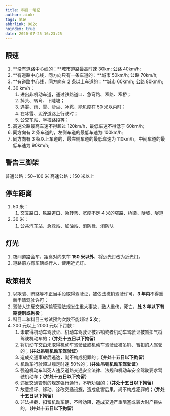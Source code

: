 ```yaml
---
title: 科目一笔记
author: aiokr
tags: 笔记
abbrlink: 982c
noindex: true
date: 2020-07-25 16:23:25
---
```

## 限速

1. **没有道路中心线的：**城市道路最高时速 30km; 公路 40km/h;
2. **有道路中心线，同方向只有一条车道的：**城市 50km/h; 公路 70km/h;
3. **有道路中心线，同方向有 2 条以上车道的：**城市 60km/h; 公路 80km/h;
4. 30 km/h：
   1. 进出非机动车道，通过铁路道口、急弯路、窄路、窄桥；
   2. 掉头、转弯、下陡坡；
   3. 遇雾、雨、雪、沙尘、冰雹，能见度在 50 米以内时；
   4. 在冰雪、泥泞道路上行驶时；
   5. 公交车站、学校路段等；
5. 高速公路最高车速不得超过 120km/h，最低车速不得低于 60km/h;
6. 同方向有 2 条车道的，左侧车道的最低车速为 100km/h;
7. 同方向有 3 条以上车道的，最左侧车道的最低车速为 110km/h，中间车道的最低车速为 90km/h;

## 警告三脚架

普通公路：50~100 米
高速公路：150 米以上

## 停车距离

1. 50 米：
   1. 交叉路口、铁路道口、急转弯、宽度不足 4 米的窄路、桥梁、陡坡、隧道
2. 30 米：
   1. 公共汽车站、急救站、加油站、消防栓、消防队

## 灯光

1. 夜间道路会车，距离对向来车 **150 米以外**，将远光灯改为近光灯。
2. 道路前方有车辆或行人，使用近光灯。

## 政策相关

1. 以欺骗、贿赂等不正当手段取得驾驶证，被依法撤销驾驶许可，**3 年内**不得重新申请驾驶许可；
2. 驾驶人违反交通运输管理法规发生重大事故，致人重伤，死亡，**处 3 年以下有期徒刑或拘役**；
3. 科目二和科目三考试预约次数不能超过 **5 次**；
4. 200 元以上 2000 元以下罚款：
   1. 未取得机动车驾驶证、机动车驾驶证被吊销或者机动车驾驶证被暂扣气将驾驶机动车的；**（并处十五日以下拘留）**
   2. 将机动车交由未取得机动车驾驶证或机动车驾驶证被吊销、暂扣的人驾驶的；**（并处吊销机动车驾驶证）**
   3. 造成交通事故后逃逸，尚不构成犯罪的；**（并处十五日以下拘留）**
   4. 机动车行驶超过规定时速 50%的；**（并处吊销机动车驾驶证）**
   5. 强迫机动车叫死人违反道路交通安全法律、法规和机动车安全驾驶要求驾驶机动车；**（并处十五日以下拘留）**
   6. 违反交通管制的规定强行通行，不听劝阻的；**（并处十五日以下拘留）**
   7. 故意损坏、移动、涂改交通设施，造成危害后果，尚不构成犯罪的；**（并处十五日以下拘留）**
   8. 非法拦截、扣留机动车辆，不听劝阻，造成交通严重阻塞或较大财产损失的。**（并处十五日以下拘留）**
